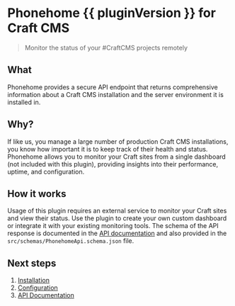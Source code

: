 <script setup>
// Access Vite define variables
const pluginVersion = __PLUGIN_VERSION__
</script>

# Phonehome {{ pluginVersion }} for Craft CMS

> Monitor the status of your #CraftCMS projects remotely

## What

Phonehome provides a secure API endpoint that returns comprehensive information about a Craft CMS installation and the server environment it is installed in.

## Why?

If like us, you manage a large number of production Craft CMS installations, you know how important it is to keep track of their health and status. Phonehome allows you to monitor your Craft sites from a single dashboard (not included with this plugin), providing insights into their performance, uptime, and configuration.

## How it works

Usage of this plugin requires an external service to monitor your Craft sites and view their status. Use the plugin to create your own custom dashboard or integrate it with your existing monitoring tools. The schema of the API response is documented in the [API documentation](./03-api.md) and also provided in the `src/schemas/PhonehomeApi.schema.json` file.

## Next steps

1. [Installation](./01-installation)
2. [Configuration](./02-config)
3. [API Documentation](./03-api.md)
